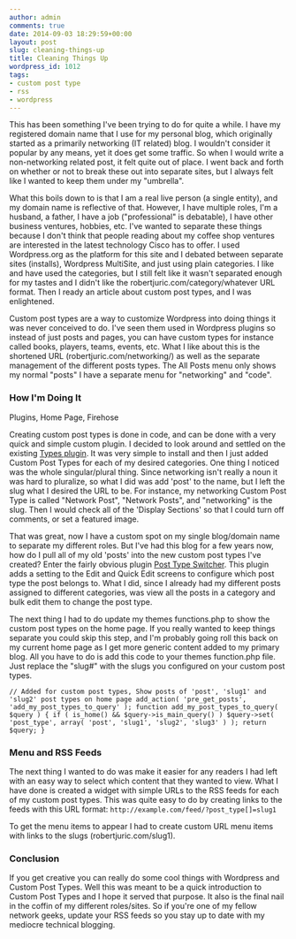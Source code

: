 ```yaml
---
author: admin
comments: true
date: 2014-09-03 18:29:59+00:00
layout: post
slug: cleaning-things-up
title: Cleaning Things Up
wordpress_id: 1012
tags:
- custom post type
- rss
- wordpress
---
```


This has been something I've been trying to do for quite a while. I have my registered domain name that I use for my personal blog, which originally started as a primarily networking (IT related) blog. I wouldn't consider it popular by any means, yet it does get some traffic. So when I would write a non-networking related post, it felt quite out of place. I went back and forth on whether or not to break these out into separate sites, but I always felt like I wanted to keep them under my "umbrella".

What this boils down to is that I am a real live person (a single entity), and my domain name is reflective of that. However, I have multiple roles, I'm a husband, a father, I have a job ("professional" is debatable), I have other business ventures, hobbies, etc. I've wanted to separate these things because I don't think that people reading about my coffee shop ventures are interested in the latest technology Cisco has to offer. I used Wordpress.org as the platform for this site and I debated between separate sites (installs), Wordpress MultiSite, and just using plain categories. I like and have used the categories, but I still felt like it wasn't separated enough for my tastes and I didn't like the robertjuric.com/category/whatever URL format. Then I ready an article about custom post types, and I was enlightened.

Custom post types are a way to customize Wordpress into doing things it was never conceived to do. I've seen them used in Wordpress plugins so instead of just posts and pages, you can have custom types for instance called books, players, teams, events, etc. What I like about this is the shortened URL (robertjuric.com/networking/) as well as the separate management of the different posts types. The All Posts menu only shows my normal "posts" I have a separate menu for "networking" and "code".


### How I'm Doing It


Plugins, Home Page, Firehose

Creating custom post types is done in code, and can be done with a very quick and simple custom plugin. I decided to look around and settled on the existing [Types plugin](https://wordpress.org/plugins/types/). It was very simple to install and then I just added Custom Post Types for each of my desired categories. One thing I noticed was the whole singular/plural thing. Since networking isn't really a noun it was hard to pluralize, so what I did was add 'post' to the name, but I left the slug what I desired the URL to be. For instance, my networking Custom Post Type is called "Network Post", "Network Posts", and "networking" is the slug. Then I would check all of the 'Display Sections' so that I could turn off comments, or set a featured image.

That was great, now I have a custom spot on my single blog/domain name to separate my different roles. But I've had this blog for a few years now, how do I pull all of my old 'posts' into the new custom post types I've created? Enter the fairly obvious plugin [Post Type Switcher](http://wordpress.org/plugins/post-type-switcher/). This plugin adds a setting to the Edit and Quick Edit screens to configure which post type the post belongs to. What I did, since I already had my different posts assigned to different categories, was view all the posts in a category and bulk edit them to change the post type.

The next thing I had to do update my themes functions.php to show the custom post types on the home page. If you really wanted to keep things separate you could skip this step, and I'm probably going roll this back on my current home page as I get more generic content added to my primary blog. All you have to do is add this code to your themes function.php file. Just replace the "slug#" with the slugs you configured on your custom post types.

`// Added for custom post types, Show posts of 'post', 'slug1' and 'slug2' post types on home page
add_action( 'pre_get_posts', 'add_my_post_types_to_query' );
function add_my_post_types_to_query( $query ) {
if ( is_home() && $query->is_main_query() )
$query->set( 'post_type', array( 'post', 'slug1', 'slug2', 'slug3' ) );
return $query;
}`


### Menu and RSS Feeds


The next thing I wanted to do was make it easier for any readers I had left with an easy way to select which content that they wanted to view. What I have done is created a widget with simple URLs to the RSS feeds for each of my custom post types. This was quite easy to do by creating links to the feeds with this URL format: `http://example.com/feed/?post_type[]=slug1`

To get the menu items to appear I had to create custom URL menu items with links to the slugs (robertjuric.com/slug1).


### Conclusion


If you get creative you can really do some cool things with Wordpress and Custom Post Types. Well this was meant to be a quick introduction to Custom Post Types and I hope it served that purpose. It also is the final nail in the coffin of my different roles/sites. So if you're one of my fellow network geeks, update your RSS feeds so you stay up to date with my mediocre technical blogging.
